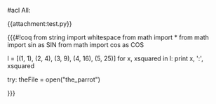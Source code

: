 #acl All:

{{attachment:test.py}}


{{{#!coq
from string import whitespace
from math import *
from math import sin as SIN
from math import cos as COS

l = [(1, 1), (2, 4), (3, 9), (4, 16), (5, 25)]
for x, xsquared in l:
    print x, ':', xsquared

try:
    theFile = open("the_parrot")
 
}}}
